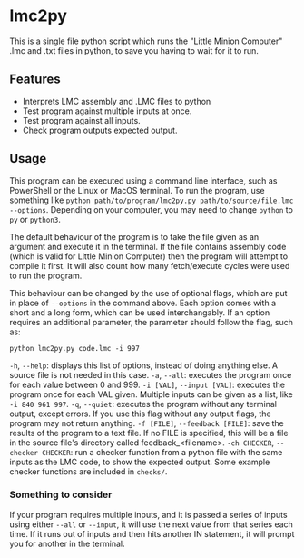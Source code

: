 # lmc2py

This is a single file python script which runs the "Little Minion Computer" .lmc and .txt files in python, to save you having to wait for it to run.

## Features
- Interprets LMC assembly and .LMC files to python
- Test program against multiple inputs at once.
- Test program against all inputs.
- Check program outputs expected output.

## Usage

This program can be executed using a command line interface, such as PowerShell or the Linux or MacOS terminal. To run the program, use something like `python path/to/program/lmc2py.py path/to/source/file.lmc --options`.
Depending on your computer, you may need to change `python` to `py` or `python3`.

The default behaviour of the program is to take the file given as an argument and execute it in the terminal. If the file contains assembly code (which is valid for Little Minion Computer) then the program will attempt to compile it first. It will also count how many fetch/execute cycles were used to run the program.

This behaviour can be changed by the use of optional flags, which are put in place of `--options` in the command above. Each option comes with a short and a long form, which can be used interchangably. If an option requires an additional parameter, the parameter should follow the flag, such as:

```python lmc2py.py code.lmc -i 997```

`-h`, `--help`: displays this list of options, instead of doing anything else. A source file is not needed in this case.
`-a`, `--all`: executes the program once for each value between 0 and 999.
`-i [VAL]`, `--input [VAL]`: executes the program once for each VAL given. Multiple inputs can be given as a list, like `-i 840 961 997`.
`-q`, `--quiet`: executes the program without any terminal output, except errors. If you use this flag without any output flags, the program may not return anything.
`-f [FILE]`, `--feedback [FILE]`: save the results of the program to a text file. If no FILE is specified, this will be a file in the source file's directory called feedback_\<filename\>.
`-ch CHECKER`, `--checker CHECKER`: run a checker function from a python file with the same inputs as the LMC code, to show the expected output. Some example checker functions are included in `checks/`.

### Something to consider

If your program requires multiple inputs, and it is passed a series of inputs using either `--all` or `--input`, it will use the next value from that series each time. If it runs out of inputs and then hits another IN statement, it will prompt you for another in the terminal.